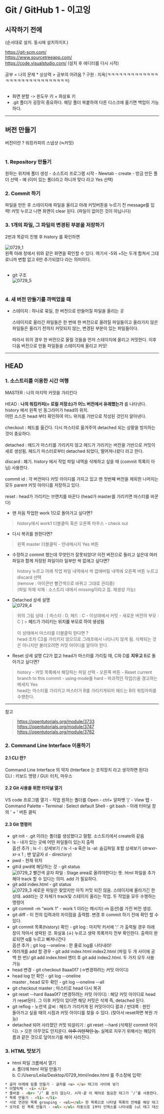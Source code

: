 # Git / GitHub 1 - 이고잉

## 시작하기 전에

(순서대로 설치. 동시에 설치하지X.)

https://git-scm.com/<br>
https://www.sourcetreeapp.com/<br>
https://code.visualstudio.com/ (설치 후 에디터를 다시 시작) <br><br>
공부 = 나의 문제 * 상상력 > 공부의 어려움 ? 구원 : 지옥(ㅋㅋㅋㅋㅋㅋㅋㅋㅋㅋㅋㅋㅋㅋㅋㅋㅋㅋㅋㅋㅋㅋㅋㅋㅋㅋㅋㅋㅋ) <br><br>
* 화면 분할 -> 윈도우 키 + 화살표 키
* .git 폴더가 굉장히 중요하다. 해당 폴더 복붙하여 다른 디스크에 옮기면 백업이 가능하다.

<hr>

## 버전 만들기
버전이란 ? 워킹카피의 스냅샷 (≒커밋)<br><br>

### 1. Repository 만들기<br>
원하는 위치에 폴더 생성 - 소스트리 프로그램 시작 - Newtab - create - 방금 만든 폴더 선택 - 예 (이미 있는 폴더라고 하니까 맞다 라고 Yes 선택)

### 2. Commit 하기<br>
파일을 만든 후 스테이지에 파일을 올리고 아래 커밋버튼을 누르기 전 message를 입력! 커밋 누르고 나면 화면이 clear 된다. (파일이 없어진 것이 아닙니다)

### 3. 1개의 파일, 그 파일의 변경된 부분을 저장하기 <br>
2번과 똑같이 진행 후 history 를 확인하면 <br><br>
![0729_1](./0729_1.PNG) <br>
왼쪽 아래 창에서 위와 같은 화면을 확인할 수 있다.
여기서 -5와 +5는 두개 합쳐서 그대로니까 변함 없고 6만 추가되었다 라는 의미이다. <br><br>
+ git 구조 <br>
![0729_5](./0729_5.PNG)
<br><br>


### 4. 새 버전 만들기를 까먹었을 때
* 스테이지 : 하나로 묶일, 한 버전으로 만들어질 파일을 올리는 곳 <br><br>
스테이지로 올라간 파일들은 한 번에 한 버전으로 올려질 파일들이고 올라가지 않은 파일들은 올리기 전까지 커밋되지 않는, 변경된 부분이 있는 파일들이다. <br><br>
따라서 위의 경우 한 버전으로 올릴 것들을 먼저 스테이지에 올리고 커밋한다. 이후 다음 버전으로 만들 파일들을 스테이지에 올리고 커밋!


<hr>

## HEAD 

### 1. 소스트리를 이용한 시간 여행 
MASTER : 나의 마지막 커밋을 가리킨다 <br><br>
HEAD : __나의 워킹카피(= 로컬 저장소)가 어느 버전에서 유래했는가__ 를 나타낸다. history 에서 왼쪽 빈 동그라미가 head의 위치.<br> 어떤 소스든 head 부터 확인하여 어느 위치를 기반으로 작성된 것인지 알아낸다. <br><br>
checkout : 헤드를 옮긴다. 다시 마스터로 옮겨주어 detached 되는 상황을 방지하는 것이 중요하다. <br><br>
detached : 헤드가 마스터를 가리키지 않고 헤드가 가리키는 버전을 기반으로 커밋이 새로 생성됨. 헤드가 마스터로부터 detached 되었다, 떨어져나왔다 라고 한다.

discard : 폐기. history 에서 작업 파일 내역을 삭제하고 싶을 때 (commit 목록이 아님) 사용한다. <br><br> commit id : 각 버전마다 커밋 아이디를 가지고 있고 맨 첫번째 버전을 제외한 나머지는 모두 parent 커밋 아이디를 저장하고 있다. <br><br>
reset : head가 가리키는 브랜치를 바꾼다 (head가 master를 가리키면 마스터를 바꾼다)

* 맨 처음 작업한 work 1으로 돌아가고 싶다면? <br>
>history에서 work1 더블클릭 혹은 오른쪽 마우스 - check out <br>

* 다시 복귀를 원한다면? <br>
> 왼쪽 master 더블클릭 - 안내메시지 Yes 버튼

* 수정하고 commit 했는데 무엇인가 잘못되었다! 이전 버전으로 돌리고 싶은데 여러 파일과 함께 저장된 파일이라 일부만 싹 없애고 싶다면? <br>
>history 누르고 아래 작업 파일 내역에서 싹 없애버릴 내역에 오른쪽 버튼 누르고 discard 선택 <br>
(remove : 아이콘만 빨간색으로 바뀌고 그대로 관리중) <br>
(파일 자체 삭제 : 소스트리 내에서 missing이라고 뜸. 재생성 가능)

* Detached 상세 설명<br>
![0729_4](./0729_4.PNG)
> 위의 그림 상태 : [ 마스터 : D, 헤드 : C - 이상태에서 커밋 - 새로운 버전의 부모 : C ] > __헤드가 가리키는 위치를 부모로 하여 생성됨__ <br><br>
이 상태에서 마스터를 더블클릭 한다면 ?<br>
head 조차 C2를 가리키지 않으므로 그래프에서 나타나지 않게 됨. 삭제되는 것은 아니지만 불러오려면 커밋 아이디를 알아야 한다.<br>

* Reset 상세 설명
C2가 없고 head가 마스터를 가리킬 때, C와 D를 __지우고__ B로 돌아가고 싶다면?<br>  
> history - 커밋 목록에서 해당하는 파일 선택 - 오른쪽 버튼 - Reset current branch to this commit - using mode를 hard - 파괴적인 작업(!)을 경고하는 메세지 Yes <br>
head는 마스터를 가리키고 마스터가 B를 가리키게되어 헤드는 B의 워킹카피를 수행한다.
<hr>


참고
>https://opentutorials.org/module/3733
https://opentutorials.org/module/3747
https://opentutorials.org/module/3762
### 2. Command Line Interface 이용하기
#### 2.1 CLI 란?
Command Line Interface 의 약자 
(Interface 는 조작장치 라고 생각하면 된다) <br>
CLI : 키보드 명령 / GUI: 터치, 마우스 <br>

#### 2.2 Git 사용을 위한 터미널 열기
VS code 프로그램 열기 - 작업 원하는 폴더를 Open - ctrl+ 알파벳 'j' - View 탭 - Command Palette - Terminal : Select default Shell - git bash - 아래 터미널 창의 ' + ' 버튼 클릭

#### 2.3 Git 명령어
* git init - .git 이라는 폴더를 생성했다고 말함. 소스트리에서 create와 같음
* ls - 내가 있는 곳에 어떤 파일들이 있는지 출력 <br>
옵션 추가 ;  ls -l : 상세보기 / ls -l -a 혹은 ls -al: 숨김파일 포함 상세보기
(drwxr-xr-x 1 ; 맨 앞글자 d - directory)
* pwd - 현재 위치
* git내 pwd에 해당하는 것 - git status <br>
![0729_2](./0729_2.PNG)
빨간색 글자 파일 : Stage area로 올려야한다는 뜻. html 파일을 추가해야 track 할 수 있다는 의미. add 가 필요하다.
* git add index.html - git status <br>
![0729_3](./0729_3.PNG)
새로운 파일은 찾았지만 아직 커밋 되진 않음. 스테이지에 올라가긴 한 상태. add라는 것 자체가 track및 스테이지 올리는 작업. 두 작업을 모두 수행하는 명령어
* git commit -m “work 1” - work 1 이라는 메시지(-m 옵션)를 가진 버전 생성. 
* git diff - 이 전의 입력과의 차이점을 출력함. 변경 후 commit 하기 전에 확인 할 수 있다.
* git commit 목록(history) 확인 - git log : 마지막 커서에  ‘:’ 가 출력될 경우 아래 창이 작아서 생략된 것. 화살표 (↓) 누르고 생략 목록까지 전부 확인한다. 출력이 완료되면 q를 누르고 빠져나간다 <br>
옵션 추가 ; git log --oneline : 한 줄로 log를 나타내라!
* 여러개를 add 할 경우 - git add index.html index2.html (파일 두 개 사이에 공백 한 번)/ git add index.html 엔터 후 git add index2.html. 두 가지 모두 사용 가능
* head 변경 - git checkout  8aaa0f7 (->변경하려는 커밋 아이디)
* head log 만 확인 - git log --oneline<br>
master , head 모두 확인 - git log --oneline --all
* git checkout master ; 마스터로 head 다시 복귀
* git reset --hard 8aaa0f7 (변경하려는 커밋 아이디) : 해당 커밋 아이디로 head가 reset된다. 그 이후 커밋이 있다면 해당 커밋은 삭제 즉, detached 된다.
* git reflog - 노란색 글씨 : 헤드가 가리키게 된 커밋아이디 결과 / 반대쪽 : 원인 <br> 돌아가고 싶을 때의 시점과 커밋 아이디를 찾을 수 있다.
(찾아서 reset하면 복원 가능)
* detached 되어 사라졌던 커밋 되살리기 : git reset --hard (삭제된 commit 아이디). > 깃은 아무것도 안지운다. ~~아주 기만적인 놈.~~ 실제로 지우기 위해서는 해당이름과 같은 것으로 덮어쓰기를 해야 사라진다.

### 3. HTML 맛보기

* html 파일 크롬에서 열기<br>
a. 폴더에 html 파일 만들기<br>
b. C:/Users/Leila/Desktop/0729_html/index.html 를 주소창에 입력!
```html
* 글자 아래에 밑줄 만들기 - 글자를 <u> </u> 태그의 사이에 넣기 
* 이탤릭체 - <i> </i>
* 줄바꿈 - <br> ‘/’ 를 쓰지 않는다. 시작-끝 이 페어로 필요한 태그가 ‘/’를 사용한다.
* 목록 만들기 - <li> </li>
* 서로 연관된 목록 grouping - <ul></ul> 한 목록으로 나타낼 목록의 전체를 해당 태그로 감싼다. - 구분 지어주는 것이기 때문에 ul 태그 아래에는 자식 태그인 li가 있다.
* 숫자로 된 목록 만들기 - <ol> </ol> 자동으로 1부터 인덱스를 나타내줌 (ul 태그 대신 사용)
```
